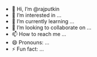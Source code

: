 - 👋 Hi, I’m @rajputkin
- 👀 I’m interested in ...
- 🌱 I’m currently learning ...
- 💞️ I’m looking to collaborate on ...
- 📫 How to reach me ...
- 😄 Pronouns: ...
- ⚡ Fun fact: ...

<!---
rajputkin/rajputkin is a ✨ special ✨ repository because its `README.md` (this file) appears on your GitHub profile.
You can click the Preview link to take a look at your changes.
--->
